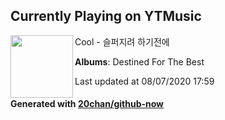 ## Currently Playing on YTMusic

[<img align="left" width="100" src="https://lh3.googleusercontent.com/KoaQ7sr_km1IPY1BjC4IIiQSPyzFvMzsF7eRM3vmlMLuHSjKvI6inNqiOwQu6Z17R0O1LR16X_V4qXjPMA">](https://music.youtube.com/channel/UCYz8SkesOW9PBgo7tr8E9mQ)

Cool - 슬퍼지려 하기전에

**Albums**: Destined For The Best

Last updated at 08/07/2020 17:59

#### Generated with [20chan/github-now](https://github.com/20chan/github-now)


<!--
**20chan/20chan** is a ✨ _special_ ✨ repository because its `README.md` (this file) appears on your GitHub profile.

Here are some ideas to get you started:

- 🔭 I’m currently working on ...
- 🌱 I’m currently learning ...
- 👯 I’m looking to collaborate on ...
- 🤔 I’m looking for help with ...
- 💬 Ask me about ...
- 📫 How to reach me: ...
- 😄 Pronouns: ...
- ⚡ Fun fact: ...
-->
